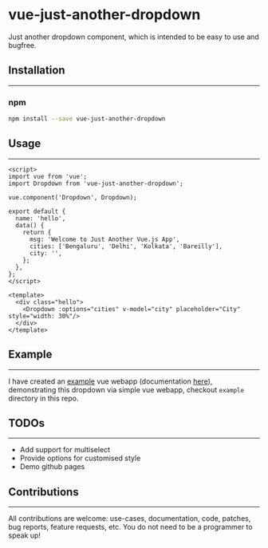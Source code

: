 vue-just-another-dropdown
=============

Just another dropdown component, which is intended to be easy to use and bugfree.

## Installation
---------------
### npm
``` sh
npm install --save vue-just-another-dropdown
```

## Usage
---------------

```vue
<script>
import vue from 'vue';
import Dropdown from 'vue-just-another-dropdown';

vue.component('Dropdown', Dropdown);

export default {
  name: 'hello',
  data() {
    return {
      msg: 'Welcome to Just Another Vue.js App',
      cities: ['Bengaluru', 'Delhi', 'Kolkata', 'Bareilly'],
      city: '',
    };
  },
};
</script>

<template>
  <div class="hello">    
    <Dropdown :options="cities" v-model="city" placeholder="City" style="width: 30%"/>
  </div>
</template>
```

## Example
---------------
I have created an [example](https://github.com/mimani/vue-just-another-dropdown/tree/master/example) vue webapp (documentation [here](https://github.com/mimani/vue-just-another-dropdown/blob/master/example/just-another-vue-app/README.md)), demonstrating this dropdown via simple vue webapp, checkout `example` directory in this repo.


## TODOs
---------------
- Add support for multiselect
- Provide options for customised style
- Demo github pages


## Contributions
---------------
All contributions are welcome: use-cases, documentation, code, patches, bug reports, feature requests, etc. You do not need to be a programmer to speak up!
